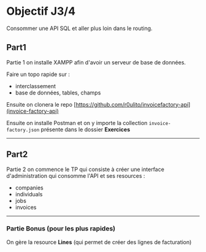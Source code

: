 # Objectif J3/4



Consommer une API SQL et aller plus loin dans le routing.


## Part1 

Partie 1 on installe XAMPP afin d'avoir un serveur de base de données.

Faire un topo rapide sur :
- interclassement
- base de données, tables, champs

Ensuite on clonera le repo [https://github.com/r0ulito/invoicefactory-api](invoice-factory-api)

Ensuite on installe Postman et on y importe la collection `invoice-factory.json` présente dans le dossier **Exercices**

---

## Part2

Partie 2 on commence le TP qui consiste à créer une interface d'administration qui consomme l'API et ses resources :
- companies
- individuals
- jobs
- invoices

--- 
### Partie Bonus (pour les plus rapides)

On gère la resource **Lines** (qui permet de créer des lignes de facturation)

